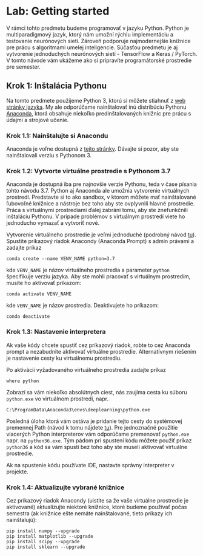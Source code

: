 # Lab: Getting started

V rámci tohto predmetu budeme programovať v jazyku Python. Python je multiparadigmový jazyk, ktorý nám umožní rýchlu implementáciu a testovanie neurónových sietí. Zároveň podporuje najmodernejšie knižnice pre prácu s algoritmami umelej inteligencie. Súčasťou predmetu je aj vytvorenie jednoduchých neurónových sietí - TensorFlow a Keras / PyTorch. V tomto návode vám ukážeme ako si pripravíte programátorské prostredie pre semester.

## Krok 1: Inštalácia Pythonu
Na tomto predmete použijeme Python 3, ktorú si môžete stiahnuť z [web stránky jazyka](https://www.python.org/downloads/). My ale odporúčame nainštalovať inú distribúciu Pythonu [Anaconda](https://www.anaconda.com), ktorá obsahuje niekoľko predinštalovaných knižníc pre prácu s údajmi a strojové učenie.

### Krok 1.1: Nainštalujte si Anacondu
Anaconda je voľne dostupná z [tejto stránky](https://www.anaconda.com/distribution/). Dávajte si pozor, aby ste nainštalovali verziu s Pythonom 3.

### Krok 1.2: Vytvorte virtuálne prostredie s Pythonom 3.7
Anaconda je dostupná iba pre najnovšie verzie Pythonu, teda v čase písania tohto návodu 3.7. Python aj Anaconda ale umožnia vytvorenie virtuálnych prostredí. Predstavte si to ako sandbox, v ktorom môžete mať nainštalované ľubovoľné knižnice a nástroje bez toho aby ste ovplyvnili hlavné prostredie. Práca s virtuálnymi prostrediami ďalej zabráni tomu, aby ste znefunkčnili inštaláciu Pythonu. V prípade problémov s virtuálnym prostredí viete ho jednoducho vymazať a vytvoriť nové.

Vytvorenie virtuálneho prostredie je veľmi jednoduché (podrobný návod [tu](https://docs.conda.io/projects/conda/en/latest/user-guide/getting-started.html#managing-python)). Spustite príkazový riadok Anacondy (Anaconda Prompt) s admin právami a zadajte príkaz

```conda create --name VENV_NAME python=3.7```

kde `VENV_NAME` je názov virtuálneho prostredia a parameter `python` špecifikuje verziu jazyka. Aby ste mohli pracovať s virtuálnym prostredím, musíte ho aktivovať príkazom:

```conda activate VENV_NAME```

kde `VENV_NAME` je názov prostredia. Deaktivujete ho príkazom:

```conda deactivate```

### Krok 1.3: Nastavenie interpretera
Ak vaše kódy chcete spustiť cez príkazový riadok, robte to cez Anaconda prompt a nezabudnite aktivovať virtuálne prostredie. Alternatívnym riešením je nastavenie cesty ku virtuálnemu prostrediu.

Po aktivácii vyžadovaného virtuálneho prostredia zadajte príkaz

```where python```

Zobrazí sa vám niekoľko absolútnych ciest, nás zaujíma cesta ku súboru `python.exe` vo virtuálnom prostredí, napr.

```C:\ProgramData\Anaconda3\envs\deeplearning\python.exe```

Posledná úloha ktorá vám ostáva je pridanie tejto cesty do systémovej premennej Path (návod k tomu nájdete [tu](https://docs.telerik.com/teststudio/features/test-runners/add-path-environment-variables)). Pre jednoznačné použitie viacerých Python interpreterov vám odporúčame premenovať `python.exe` napr. na `python36.exe`. Tým pádom pri spustení kódu môžete použiť príkaz `python36` a kód sa vám spustí bez toho aby ste museli aktivovať virtuálne prostredie.

Ak na spustenie kódu používate IDE, nastavte správny interpreter v projekte.

### Krok 1.4: Aktualizujte vybrané knižnice
Cez príkazový riadok Anacondy (uistite sa že vaše virtuálne prostredie je aktivované) aktualizujte niektoré knižnice, ktoré budeme používať počas semestra (ak knižnice ešte nemáte nainštalované, tieto príkazy ich nainštalujú):

```
pip install numpy --upgrade
pip install matplotlib --upgrade
pip install scipy --upgrade
pip install sklearn --upgrade
```

